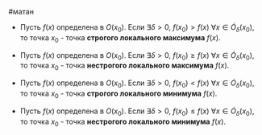 #матан 
- Пусть $f(x)$ определена в $O(x_0)$. Если $\exists \delta > 0, \ f(x_0) > f(x) \ \forall x \in \dot{O}_{\delta}(x_0)$, то точка $x_0$ - точка **строгого локального максимума** $f(x)$.

- Пусть $f(x)$ определена в $O(x_0)$. Если $\exists \delta > 0, \ f(x_0) \geq f(x) \ \forall x \in \dot{O}_{\delta}(x_0)$, то точка $x_0$ - точка **нестрогого локального максимума** $f(x)$.
-  Пусть $f(x)$ определена в $O(x_0)$. Если $\exists \delta > 0, \ f(x_0) < f(x) \ \forall x \in \dot{O}_{\delta}(x_0)$, то точка $x_0$ - точка **строгого локального минимума** $f(x)$.

- Пусть $f(x)$ определена в $O(x_0)$. Если $\exists \delta > 0, \ f(x_0) \leq f(x) \ \forall x \in \dot{O}_{\delta}(x_0)$, то точка $x_0$ - точка **нестрогого локального минимума** $f(x)$.